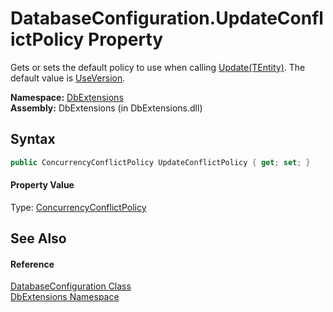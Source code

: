 DatabaseConfiguration.UpdateConflictPolicy Property
===================================================
Gets or sets the default policy to use when calling [Update(TEntity)][1]. The default value is [UseVersion][2].

**Namespace:** [DbExtensions][3]  
**Assembly:** DbExtensions (in DbExtensions.dll)

Syntax
------

```csharp
public ConcurrencyConflictPolicy UpdateConflictPolicy { get; set; }
```

#### Property Value
Type: [ConcurrencyConflictPolicy][2]

See Also
--------

#### Reference
[DatabaseConfiguration Class][4]  
[DbExtensions Namespace][3]  

[1]: ../SqlTable_1/Update.md
[2]: ../ConcurrencyConflictPolicy/README.md
[3]: ../README.md
[4]: README.md